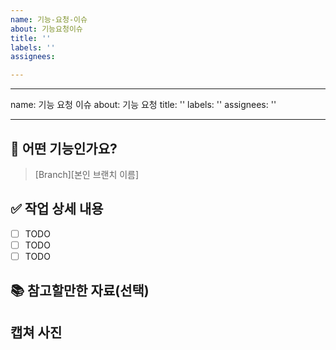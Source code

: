 ```yaml
---
name: 기능-요청-이슈
about: 기능요청이슈
title: ''
labels: ''
assignees:

---
```


---
name: 기능 요청 이슈
about: 기능 요청
title: ''
labels: ''
assignees: ''

---

## 💼 어떤 기능인가요?
> [Branch][본인 브랜치 이름]

## ✅ 작업 상세 내용
- [ ] TODO
- [ ] TODO
- [ ] TODO

## 📚 참고할만한 자료(선택)

## 캡쳐 사진
